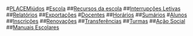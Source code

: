 ﻿#[PLACEMiúdos](index.md)
#[Escola](Escola/index.md)
##[Recursos da escola](escola/recursosdaescola.md)
##[Interrupções Letivas](escola/interrupcoesletivas.md)
##[Relatórios](escola/Relatorios.md)
##[Exportações](escola/Exportacoes.md)
#[Docentes](Docentes/index.md)
##[Horários](Docentes/Horario.md)
##[Sumários](Docentes/Sumarios.md)
#[Alunos](Alunos/index.md)
##[Inscrições](alunos/Inscricoes.md)
##[Renovações](alunos/Renovacoes.md)
##[Transferências](alunos/transferencias.md)
##[Turmas](alunos/Turmas.md)
##[Ação Social](alunos/acaosocial.md)
##[Manuais Escolares](alunos/manuaisescolares.md)


